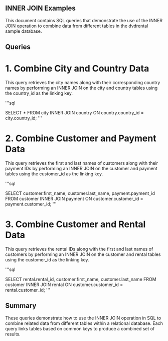 ## INNER JOIN Examples
This document contains SQL queries that demonstrate the use of the INNER JOIN operation to combine data from different tables in the dvdrental sample database.

 ## Queries
# 1. Combine City and Country Data
This query retrieves the city names along with their corresponding country names by performing an INNER JOIN on the city and country tables using the country_id as the linking key.

'''sql

SELECT * FROM city 
INNER JOIN country ON country.country_id = city.country_id;
'''
# 2. Combine Customer and Payment Data
This query retrieves the first and last names of customers along with their payment IDs by performing an INNER JOIN on the customer and payment tables using the customer_id as the linking key.

'''sql

SELECT customer.first_name, customer.last_name, payment.payment_id
FROM customer 
INNER JOIN payment ON customer.customer_id = payment.customer_id;
'''
# 3. Combine Customer and Rental Data
This query retrieves the rental IDs along with the first and last names of customers by performing an INNER JOIN on the customer and rental tables using the customer_id as the linking key.

'''sql

SELECT rental.rental_id, customer.first_name, customer.last_name
FROM customer 
INNER JOIN rental ON customer.customer_id = rental.customer_id;
'''
## Summary
These queries demonstrate how to use the INNER JOIN operation in SQL to combine related data from different tables within a relational database. Each query links tables based on common keys to produce a combined set of results.

